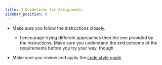 ```yaml
---
title: 💯 Guidelines for Assignments
sidebar_position: 0
---
```


* Make sure you follow the instructions closely.
  * I encourage trying different approaches then the one provided by the instructions; Make sure you understand the end outcome of the requirements before you try your way, though.

* Make sure you review and apply the [code style guide](guides/code-style)